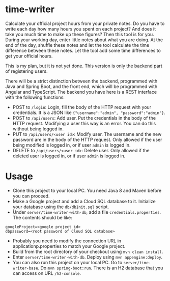 # time-writer
Calculate your official project hours from your private notes. Do you have to write each day how many hours you spent
on each project? And does it take you much time to make up these figures? Then this tool is for you. During your working
day, enter little notes about what you are doing. At the end of the day, shuffle these notes and let the tool calculate
the time difference between these notes. Let the tool add some time differences to get your official hours.

This is my plan, but it is not yet done. This version is only the backend part of registering users.

There will be a strict distinction between the backend, programmed with Java and Spring Boot, and the front end, which
will be programmed with Angular and TypeScript. The backend you have here is a REST interface with the following
functions:

* POST to `/login`: Login, fill the body of the HTTP request with your credentials.
It is a JSON like `{"username":"admin", "password":"admin"}`.
* POST to `/api/users`: Add user. Put the credentials in the body of the HTTP request.
Modifying a user this way is an error. You can do this without
being logged in.
* PUT to `/api/users/<user id>`: Modify user. The username and the new password
are in the body of the HTTP request. Only allowed if the user being modified
is logged in, or if user `admin` is logged in.
* DELETE to `/api/users/<user id>`: Delete user. Only allowed if the deleted
user is logged in, or if user `admin` is logged in.

# Usage
* Clone this project to your local PC. You need Java 8 and Maven before you can
proceed.
* Make a Google project and add a Cloud SQL database to it. Initialize your database
using the `db/dbInit.sql` script.
* Under `server/time-writer-with-db`, add a file `credentials.properties`. The
contents should be like:
```
googleProject=<google project id>
dbpassword=<root password of Cloud SQL database>
```
* Probably you need to modify the connection URL in applicationp.properties
to match your Google project.
* Build from the root directory of your checkout using `mvn clean install`.
* Enter `server/time-writer-with-db`. Deploy using `mvn appengine:deploy`.
* You can also run this project on your local PC. Go to `server/time-writer-base`.
Do `mvn spring-boot:run`. There is an H2 database that you can access on URL
`/h2-console`.
